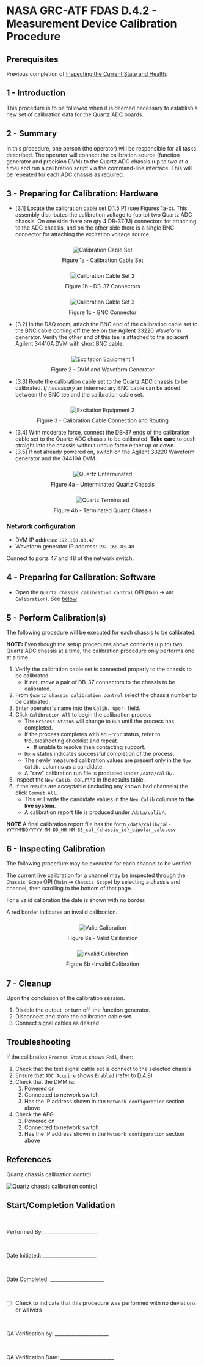 # NASA GRC-ATF FDAS D.4.2 - Measurement Device Calibration Procedure

## Prerequisites

Previous completion of [Inspecting the Current State and Health](D-4-09_PROC_-_Inspecting_the_Current_State_and_Health.md).

## 1 - Introduction
This procedure is to be followed when it is deemed necessary to establish a new set of calibration data for the Quartz ADC boards. 

## 2 - Summary
In this procedure, one person (the operator) will be responsible for all tasks described. The operator will connect the calibration source (function generator and precision DVM) to the Quartz ADC chassis (up to two at a time) and run a calibration script via the command-line interface. This will be repeated for each ADC chassis as required.

## 3 - Preparing for Calibration: Hardware
- [3.1] Locate the calibration cable set [D.1.5 P1](D-1-05_BOM_-_List_of_Supporting_Equipment.csv) (see Figures 1a-c). This assembly distributes the calibration voltage to (up to) two Quartz ADC chassis. On one side there are qty 4 DB-37(M) connectors for attaching to the ADC chassis, and on the other side there is a single BNC connector for attaching the excitation voltage source.  

<figure style="text-align: center;">
    <div style="background-color: white; display: inline-block; padding: 10px;">
        <img src="image/calibration-cables1.JPG" alt="Calibration Cable Set">
    </div>
    <figcaption>Figure 1a - Calibration Cable Set</figcaption>
</figure>

<figure style="text-align: center;">
    <div style="background-color: white; display: inline-block; padding: 10px;">
        <img src="image/calibration-cables2.JPG" alt="Calibration Cable Set 2">
    </div>
    <figcaption>Figure 1b - DB-37 Connectors</figcaption>
</figure>

<figure style="text-align: center;">
    <div style="background-color: white; display: inline-block; padding: 10px;">
        <img src="image/calibration-cables3.JPG" alt="Calibration Cable Set 3">
    </div>
    <figcaption>Figure 1c - BNC Connector</figcaption>
</figure>

- [3.2] In the DAQ room, attach the BNC end of the calibration cable set to the BNC cable coming off the tee on the Agilent 33220 Waveform generator. Verify the other end of this tee is attached to the adjacent Agilent 34410A DVM with short BNC cable.  

<figure style="text-align: center;">
    <div style="background-color: white; display: inline-block; padding: 10px;">
        <img src="image/excitation_equip.JPG" alt="Excitation Equipment 1">
    </div>
    <figcaption>Figure 2 - DVM and Waveform Generator</figcaption>
</figure>

- [3.3] Route the calibration cable set to the Quartz ADC chassis to be calibrated. *If necessary* an intermediary BNC cable can be added between the BNC tee and the calibration cable set.  

<figure style="text-align: center;">
    <div style="background-color: white; display: inline-block; padding: 10px;">
        <img src="image/excitation_equip.JPG" alt="Excitation Equipment 2">
    </div>
    <figcaption>Figure 3 - Calibration Cable Connection and Routing</figcaption>
</figure>

- [3.4] With moderate force, connect the DB-37 ends of the calibration cable set to the Quartz ADC chassis to be calibrated. **Take care** to push straight into the chassis without undue force either up or down.
- [3.5] If not already powered on, switch on the Agilent 33220 Waveform generator and the 34410A DVM.

<figure style="text-align: center;">
    <div style="background-color: white; display: inline-block; padding: 10px;">
        <img src="image/quartz_unterminated.JPG" alt="Quartz Unterminated">
    </div>
    <figcaption>Figure 4a - Unterminated Quartz Chassis</figcaption>
</figure>

<figure style="text-align: center;">
    <div style="background-color: white; display: inline-block; padding: 10px;">
        <img src="image/quartz_terminated.JPG" alt="Quartz Terminated">
    </div>
    <figcaption>Figure 4b - Terminated Quartz Chassis</figcaption>
</figure>

### Network configuration

- DVM IP address: `192.168.83.47`
- Waveform generator IP address: `192.168.83.48`

Connect to ports 47 and 48 of the network switch.

## 4 - Preparing for Calibration: Software

- Open the `Quartz chassis calibration control` OPI (`Main` -> `ADC Calibration`).  See [below](#CalibControl)

## 5 - Perform Calibration(s)

The following procedure will be executed for each chassis to be calibrated.

**NOTE:** Even though the setup procedures above connects (up to) two Quartz ADC chassis at a time, the calibration procedure only performs one at a time.

1. Verify the calibration cable set is connected properly to the chassis to be calibrated.
    - If not, move a pair of DB-37 connectors to the chassis to be calibrated.
1. From `Quartz chassis calibration control` select the chassis number to be calibrated.
1. Enter operator's name into the `Calib. Oper.` field.
1. Click `Calibration All` to begin the calibration process
    - The `Process Status` will change to `Run` until the process has completed.
    - If the process completes with an `Error` status, refer to troubleshooting checklist and repeat.
        - If unable to resolve then contacting support.
    - `Done` status indicates successful completion of the process.
    - The newly measured calibration values are present only in the `New Calib.` columns as a candidate.
    - A "raw" calibration run file is produced under `/data/calib/`.
1. Inspect the `New Calib.` columns in the results table.
1. If the results are acceptable (including any known bad channels) the click `Commit All`.
    - This will write the candidate values in the `New Calib` columns **to the live system**.
    - A calibration report file is produced under `/data/calib/`.

**NOTE** A final calibration report file has the form `/data/calib/cal-YYYYMMDD/YYYY-MM-DD_HH-MM-SS_cal_{chassis_id}_bipolar_calc.csv`

## 6 - Inspecting Calibration

The following procedure may be executed for each channel to be verified.

The current live calibration for a channel may be inspected through the `Chassis Scope` OPI (`Main` -> `Chassis Scope`)
by selecting a chassis and channel, then scrolling to the bottom of that page.

For a valid calibration the date is shown with no border.

A red border indicates an invalid calibration.

<figure style="text-align: center;">
    <div style="background-color: white; display: inline-block; padding: 10px;">
        <img src="image/calib-ok.png" alt="Valid Calibration">
    </div>
    <figcaption>Figure 6a - Valid Calibration</figcaption>
</figure>

<figure style="text-align: center;">
    <div style="background-color: white; display: inline-block; padding: 10px;">
        <img src="image/calib-invalid.png" alt="Invalid Calibration">
    </div>
    <figcaption>Figure 6b -Invalid Calibration</figcaption>
</figure>

## 7 - Cleanup

Upon the conclusion of the calibration session.

1. Disable the output, or turn off, the function generator.
1. Disconnect and store the calibration cable set.
1. Connect signal cables as desired

## Troubleshooting

If the calibration `Process Status` shows `Fail`, then:

1. Check that the test signal cable set is connect to the selected chassis
1. Ensure that `ADC Acquire` shows `Enabled` (refer to [D.4.9](D-4-09_PROC_-_Inspecting_the_Current_State_and_Health.md))
1. Check that the DMM is:
    1. Powered on
    1. Connected to network switch
    1. Has the IP address shown in the `Network configuration` section above
1. Check the AFG
    1. Powered on
    1. Connected to network switch
    1. Has the IP address shown in the `Network configuration` section above

## References

<a name="CalibControl"></a>

Quartz chassis calibration control

![Quartz chassis calibration control](image/calibrationIoc.png)

## Start/Completion Validation

<br/>

Performed By: ______________________

<br/>

Date Initiated: ______________________

<br/>

Date Completed: ______________________

<br/>

- [ ] Check to indicate that this procedure was performed with no deviations or waivers

<br/>

QA Verification by: ______________________

<br/>

QA Verification Date: ______________________
